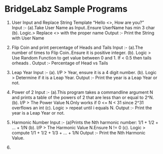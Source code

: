 # BridgeLabz Sample Programs

1. User Input and Replace String Template “Hello <<UserName>>, How are you?”  
Input :-
      (a).Take User Name as Input..Ensure UserName has min 3 char 
      (b). Logic.­> Replace <<UserName>> with the proper name 
    Output :- Print the String with User Name 

2. Flip Coin and print percentage of Heads and Tails 
Input :-
(a).The number of times to Flip Coin..Ensure it is positive integer.
(b). Logic ­> Use Random Function to get value between 0 and 1. If < 0.5 then tails orheads .
Output :- Percentage of Head vs Tails 

3. Leap Year 
Input :-
(a). I/P ­> Year, ensure it is a 4 digit number. 
(b). Logic ­> Determine if it is a Leap Year. 
Output :- Print the year is a Leap Year or not.

4. Power of 2
Input :-
(a).This program takes a command­line argument N and prints a table of the 
powers of 2 that are less than or equal to 2^N. 
(b). I/P ­> The Power Value N.Only works if 0 <= N < 31 since 2^31 overflows an int 
(c). Logic ­> repeat until i equals N. 
Output :- Print the year is a Leap Year or not. 

5. Harmonic Number
Input :-
(a)Prints the Nth harmonic number: 1/1 + 1/2 + ... + 1/N 
(b). I/P ­> The Harmonic Value N.Ensure N != 0 
(c). Logic ­> compute 1/1 + 1/2 + 1/3 + ... + 1/N 
Output :- Print the Nth Harmonic Value. 

6.
